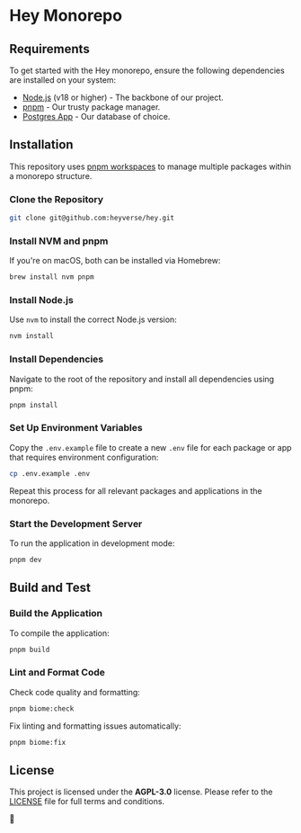 # Hey Monorepo

## Requirements

To get started with the Hey monorepo, ensure the following dependencies are installed on your system:

- [Node.js](https://nodejs.org/en/download/) (v18 or higher) - The backbone of our project.
- [pnpm](https://pnpm.io/installation) - Our trusty package manager.
- [Postgres App](https://postgresapp.com/) - Our database of choice.

## Installation

This repository uses [pnpm workspaces](https://pnpm.io/workspaces) to manage multiple packages within a monorepo structure.

### Clone the Repository

```bash
git clone git@github.com:heyverse/hey.git
```

### Install NVM and pnpm

If you're on macOS, both can be installed via Homebrew:

```bash
brew install nvm pnpm
```

### Install Node.js

Use `nvm` to install the correct Node.js version:

```bash
nvm install
```

### Install Dependencies

Navigate to the root of the repository and install all dependencies using pnpm:

```bash
pnpm install
```

### Set Up Environment Variables

Copy the `.env.example` file to create a new `.env` file for each package or app that requires environment configuration:

```bash
cp .env.example .env
```

Repeat this process for all relevant packages and applications in the monorepo.

### Start the Development Server

To run the application in development mode:

```bash
pnpm dev
```

## Build and Test

### Build the Application

To compile the application:

```bash
pnpm build
```

### Lint and Format Code

Check code quality and formatting:

```bash
pnpm biome:check
```

Fix linting and formatting issues automatically:

```bash
pnpm biome:fix
```

## License

This project is licensed under the **AGPL-3.0** license. Please refer to the [LICENSE](./LICENSE) file for full terms and conditions.

🌸
